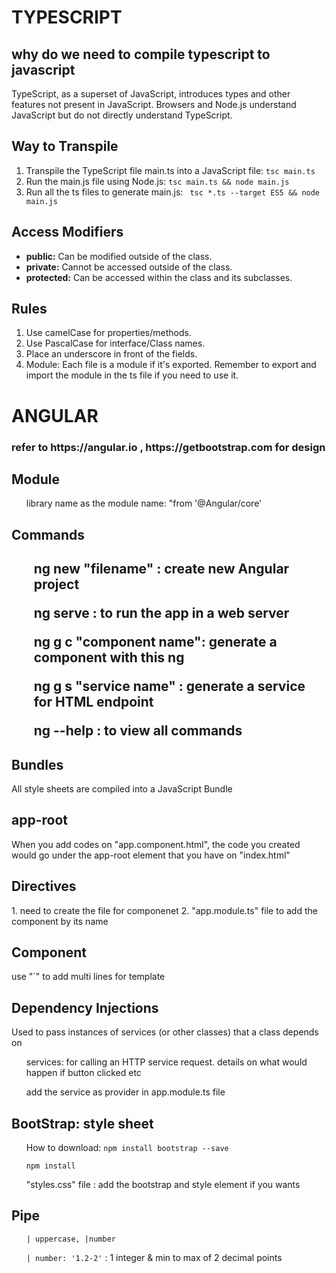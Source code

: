 <div class = "typescript" >
   <h1> TYPESCRIPT </h1>
    <h2> why do we need to compile typescript to javascript</h2>
    <p>
    TypeScript, as a superset of JavaScript, introduces types and other features not present in JavaScript. Browsers and Node.js understand JavaScript but do not directly understand TypeScript. 
    </p>
     <h2>Way to Transpile</h2>
<ol>
    <li>Transpile the TypeScript file main.ts into a JavaScript file: <code>tsc main.ts</code></li>
    <li>Run the main.js file using Node.js: <code>tsc main.ts && node main.js</code></li>
    <li>Run all the ts files to generate main.js: <code> tsc *.ts --target ES5 && node main.js</code> </li>
</ol>

<h2>Access Modifiers</h2>
<ul>
    <li><strong>public:</strong> Can be modified outside of the class.</li>
    <li><strong>private:</strong> Cannot be accessed outside of the class.</li>
    <li><strong>protected:</strong> Can be accessed within the class and its subclasses.</li>
</ul>

<h2>Rules</h2>
<ol>
    <li>Use camelCase for properties/methods.</li>
    <li>Use PascalCase for interface/Class names.</li>
    <li>Place an underscore in front of the fields.</li>
    <li>Module: Each file is a module if it's exported. Remember to export and import the module in the ts file if you need to use it.</li>
</ol>

</div>
<div class = "Angular">
<h1> ANGULAR</h1>
    <h3>refer to https://angular.io , https://getbootstrap.com for design</h3>
    <h3>
    <h2> Module</h2>
        <ul> library name as the module name: "from '@Angular/core'</ul>
    <h2>Commands<h2>
        <ul>ng new "filename" : create new Angular project</ul>
        <ul>ng serve : to run the app in a web server </ul>
        <ul>ng g c "component name": generate a component with this ng</ul>
        <ul>ng g s "service name" : generate a service for HTML endpoint </ul>
        <ul>ng --help  : to view all commands</ul>
    <h2>Bundles</h2>
        <p>All style sheets are compiled into a JavaScript Bundle</p>
    <h2>app-root</h2>
        <p>When you add codes on "app.component.html", the code you created would go under the app-root element that you have on "index.html"</p>
    <h2>Directives</h2>
    <p>1. need to create the file for componenet
       2. "app.module.ts" file to add the component by its name</p>
    <h2>Component</h2>
    <p>use "`" to add multi lines for template</p>
    <h2>Dependency Injections</h2>
    <p>Used to pass instances of services (or other classes) that a class depends on</p>
    <ul>services: for calling an HTTP service request. details on what would happen if button clicked etc </ul>
    <ul>add the service as provider in app.module.ts file </ul>
    <h2>BootStrap: style sheet</h2>
    <ul>How to download: <code>npm install bootstrap --save</code></ul>
    <ul><code>npm install</code></ul>
    <ul>"styles.css" file : add the bootstrap and style element if you wants</ul>
    <h2>Pipe</h2>
    <ul><code>| uppercase, |number  </code></ul>
    <ul><code>| number: '1.2-2'</code> : 1 integer & min to max of 2 decimal points</ul>
</div >